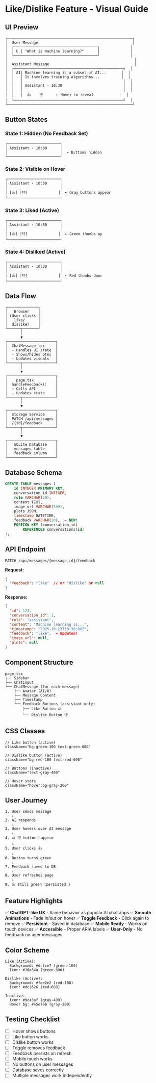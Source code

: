 # Like/Dislike Feature - Visual Guide

## UI Preview

```
┌─────────────────────────────────────────────────────────┐
│  User Message                                           │
│  ┌──────────────────────────────────────┐              │
│  │ U │ "What is machine learning?"      │              │
│  └──────────────────────────────────────┘              │
│                                                          │
│  Assistant Message                                       │
│  ┌──────────────────────────────────────────────────┐  │
│  │ AI│ Machine learning is a subset of AI...       │  │
│  │   │ It involves training algorithms...          │  │
│  │   │                                              │  │
│  │   │ Assistant · 10:30                            │  │
│  │   │                                              │  │
│  │   │  👍    👎      ← Hover to reveal            │  │
│  └──────────────────────────────────────────────────┘  │
└─────────────────────────────────────────────────────────┘
```

## Button States

### State 1: Hidden (No Feedback Set)
```
┌────────────────────────┐
│ Assistant · 10:30      │
│                        │  ← Buttons hidden
└────────────────────────┘
```

### State 2: Visible on Hover
```
┌────────────────────────┐
│ Assistant · 10:30      │
│                        │
│ [👍] [👎]              │  ← Gray buttons appear
└────────────────────────┘
```

### State 3: Liked (Active)
```
┌────────────────────────┐
│ Assistant · 10:30      │
│                        │
│ [👍] [👎]              │  ← Green thumbs up
└────────────────────────┘
```

### State 4: Disliked (Active)
```
┌────────────────────────┐
│ Assistant · 10:30      │
│                        │
│ [👍] [👎]              │  ← Red thumbs down
└────────────────────────┘
```

## Data Flow

```
┌──────────────┐
│   Browser    │
│ (User clicks │
│   like/      │
│  dislike)    │
└──────┬───────┘
       │
       ▼
┌──────────────────────┐
│  ChatMessage.tsx     │
│  - Handles UI state  │
│  - Shows/hides btns  │
│  - Updates visuals   │
└──────┬───────────────┘
       │
       ▼
┌──────────────────────┐
│    page.tsx          │
│  handleFeedback()    │
│  - Calls API         │
│  - Updates state     │
└──────┬───────────────┘
       │
       ▼
┌──────────────────────┐
│  Storage Service     │
│  PATCH /api/messages │
│  /{id}/feedback      │
└──────┬───────────────┘
       │
       ▼
┌──────────────────────┐
│   SQLite Database    │
│   messages table     │
│   feedback column    │
└──────────────────────┘
```

## Database Schema

```sql
CREATE TABLE messages (
    id INTEGER PRIMARY KEY,
    conversation_id INTEGER,
    role VARCHAR(50),
    content TEXT,
    image_url VARCHAR(500),
    plots JSON,
    timestamp DATETIME,
    feedback VARCHAR(20),  ← NEW!
    FOREIGN KEY (conversation_id) 
        REFERENCES conversations(id)
);
```

## API Endpoint

```
PATCH /api/messages/{message_id}/feedback
```

**Request:**
```json
{
  "feedback": "like"  // or "dislike" or null
}
```

**Response:**
```json
{
  "id": 123,
  "conversation_id": 1,
  "role": "assistant",
  "content": "Machine learning is...",
  "timestamp": "2025-10-23T10:30:00Z",
  "feedback": "like",  ← Updated!
  "image_url": null,
  "plots": null
}
```

## Component Structure

```
page.tsx
├── Sidebar
├── ChatInput
└── ChatMessage (for each message)
    ├── Avatar (AI/U)
    ├── Message Content
    ├── Timestamp
    └── Feedback Buttons (assistant only)
        ├── Like Button 👍
        └── Dislike Button 👎
```

## CSS Classes

```tsx
// Like button (active)
className="bg-green-100 text-green-600"

// Dislike button (active)  
className="bg-red-100 text-red-600"

// Buttons (inactive)
className="text-gray-400"

// Hover state
className="hover:bg-gray-200"
```

## User Journey

```
1. User sends message
   ↓
2. AI responds
   ↓
3. User hovers over AI message
   ↓
4. 👍 👎 buttons appear
   ↓
5. User clicks 👍
   ↓
6. Button turns green
   ↓
7. Feedback saved to DB
   ↓
8. User refreshes page
   ↓
9. 👍 still green (persisted!)
```

## Feature Highlights

✅ **ChatGPT-like UX** - Same behavior as popular AI chat apps
✅ **Smooth Animations** - Fade in/out on hover
✅ **Toggle Feedback** - Click again to remove
✅ **Persistent** - Saved in database
✅ **Mobile Ready** - Works on touch devices
✅ **Accessible** - Proper ARIA labels
✅ **User-Only** - No feedback on user messages

## Color Scheme

```
Like (Active):
  Background: #dcfce7 (green-100)
  Icon: #16a34a (green-600)

Dislike (Active):
  Background: #fee2e2 (red-100)  
  Icon: #dc2626 (red-600)

Inactive:
  Icon: #9ca3af (gray-400)
  Hover bg: #e5e7eb (gray-200)
```

## Testing Checklist

- [ ] Hover shows buttons
- [ ] Like button works
- [ ] Dislike button works
- [ ] Toggle removes feedback
- [ ] Feedback persists on refresh
- [ ] Mobile touch works
- [ ] No buttons on user messages
- [ ] Database saves correctly
- [ ] Multiple messages work independently
